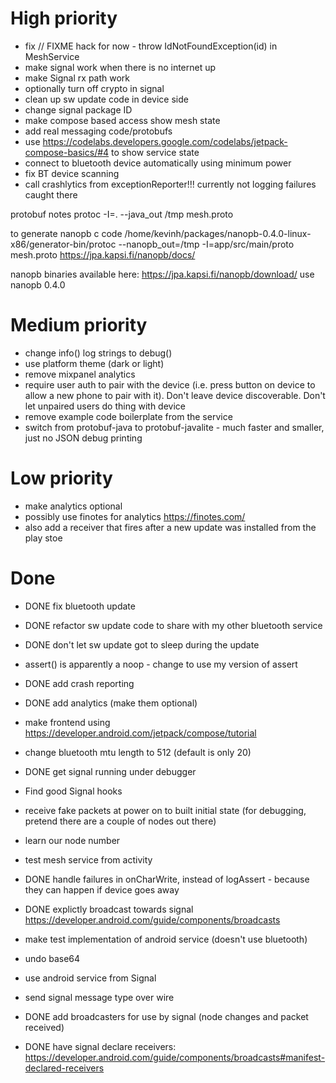 

# High priority
* fix // FIXME hack for now -  throw IdNotFoundException(id) in MeshService
* make signal work when there is no internet up
* make Signal rx path work
* optionally turn off crypto in signal
* clean up sw update code in device side
* change signal package ID
* make compose based access show mesh state
* add real messaging code/protobufs
* use https://codelabs.developers.google.com/codelabs/jetpack-compose-basics/#4 to show service state
* connect to bluetooth device automatically using minimum power
* fix BT device scanning 
* call crashlytics from exceptionReporter!!!  currently not logging failures caught there

protobuf notes
protoc -I=. --java_out /tmp mesh.proto

to generate nanopb c code
/home/kevinh/packages/nanopb-0.4.0-linux-x86/generator-bin/protoc --nanopb_out=/tmp -I=app/src/main/proto mesh.proto 
https://jpa.kapsi.fi/nanopb/docs/

nanopb binaries available here: https://jpa.kapsi.fi/nanopb/download/ use nanopb 0.4.0

# Medium priority

* change info() log strings to debug()
* use platform theme (dark or light)
* remove mixpanel analytics
* require user auth to pair with the device (i.e. press button on device to allow a new phone to pair with it).
Don't leave device discoverable.  Don't let unpaired users do thing with device
* remove example code boilerplate from the service
* switch from protobuf-java to protobuf-javalite - much faster and smaller, just no JSON debug printing

# Low priority

* make analytics optional
* possibly use finotes for analytics https://finotes.com/
* also add a receiver that fires after a new update was installed from the play stoe

# Done

* DONE fix bluetooth update
* DONE refactor sw update code to share with my other bluetooth service
* DONE don't let sw update got to sleep during the update
* assert() is apparently a noop - change to use my version of assert
* DONE add crash reporting
* DONE add analytics (make them optional)
* make frontend using https://developer.android.com/jetpack/compose/tutorial
* change bluetooth mtu length to 512 (default is only 20)
* DONE get signal running under debugger
* Find good Signal hooks
* receive fake packets at power on to built initial state (for debugging, pretend there are a couple of nodes out there)
* learn our node number
* test mesh service from activity
* DONE handle failures in onCharWrite, instead of logAssert - because they can happen if device goes away
* DONE explictly broadcast towards signal https://developer.android.com/guide/components/broadcasts
* make test implementation of android service (doesn't use bluetooth)
* undo base64
* use android service from Signal
* send signal message type over wire

* DONE add broadcasters for use by signal (node changes and packet received)

* DONE have signal declare receivers: https://developer.android.com/guide/components/broadcasts#manifest-declared-receivers
